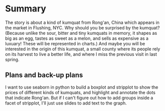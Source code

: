 # Summary
 The story is about a kind of kumquat from Rong'an, China which appears in the market in Flushing, NYC. Why should you be surprised by the kumquat? (Because unlike the sour, bitter and tiny kumquats in memory, it shapes as big as an egg, tastes as sweet as a melon, and sells as expensive as a luxuary! These will be represented in charts.) And maybe you will be interested in the origin of this kumquat, a small county where its people rely on its harvest to live a better life, and where I miss the previous visit in last spring. 

## Plans and back-up plans
I want to use seaborn in python to build a boxplot and stripplot to show the prices of different kinds of kumquats, and highlight and annotate the dots that indicate Rong'an. But if I can't figure out how to add groups inside a facet of stripplot, I'll just use slides to add text to the graph.